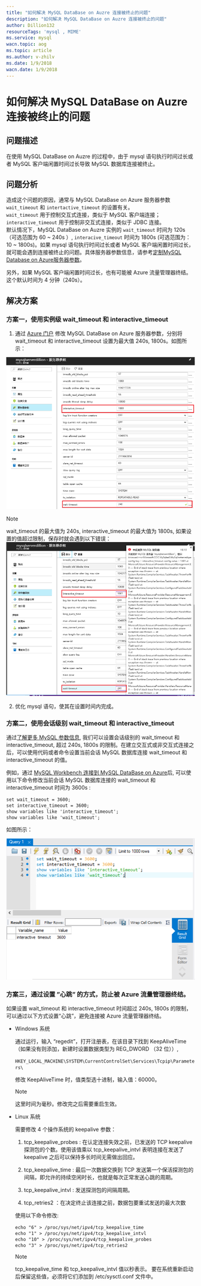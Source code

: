 ```yaml
---
title: "如何解决 MySQL DataBase on Auzre 连接被终止的问题"
description: "如何解决 MySQL DataBase on Auzre 连接被终止的问题"
author: Dillion132
resourceTags: 'mysql , MIME'
ms.service: mysql
wacn.topic: aog
ms.topic: article
ms.author: v-zhilv
ms.date: 1/9/2018
wacn.date: 1/9/2018
---
```


# 如何解决 MySQL DataBase on Auzre 连接被终止的问题

## 问题描述

在使用 MySQL DataBase on Auzre 的过程中，由于 mysql 语句执行时间过长或者 MySQL 客户端闲置时间过长导致 MySQL 数据库连接被终止。

## 问题分析

造成这个问题的原因，通常与 MySQL DataBase on Azure 服务器参数 `wait_timeout` 和 `intertactive_timeout` 的设置有关。 <br>
`wait_timeout` 用于控制交互式连接，类似于 MySQL 客户端连接；<br>
`interactive_timeout` 用于控制非交互式连接，类似于 JDBC 连接。<br>
默认情况下，MySQL DataBase on Auzre 实例的 `wait_timeout` 时间为 120s （可选范围为 60 ~ 240s ）, `interacive_timeout` 时间为 1800s (可选范围为：10 ~ 1800s)。如果 mysql 语句执行时间过长或者 MySQL 客户端闲置时间过长，就可能会遇到连接被终止的问题。具体服务器参数信息，请参考[定制MySQL Database on Azure服务器参数](https://docs.azure.cn/zh-cn/mysql/mysql-database-advanced-settings)。

另外，如果 MySQL 客户端闲置时间过长，也有可能被 Azure 流量管理器终结。这个默认时间为 4 分钟（240s）。

## 解决方案

### 方案一，使用实例级 wait_timeout 和 interactive_timeout 

1. 通过 [Azure 门户](https://portal.azure.cn) 修改 MySQL DataBase on Azure 服务器参数，分别将 wait_timeout 和 interactive_timeout 设置为最大值 240s, 1800s。如图所示：

![mysqldefault.PNG](./media/aog-mysql-can-not-connect-to-mysql-database/mysqldefault.PNG)

> [!NOTE]
> wait_timeout 的最大值为 240s, interactive_timeout 的最大值为 1800s, 如果设置的值超过限制，保存时就会遇到以下错误：
> ![mysqlerror.PNG](./media/aog-mysql-can-not-connect-to-mysql-database/mysqlerror.PNG)

2. 优化 mysql 语句，使其在设置时间内完成。

### 方案二，使用会话级别 wait_timeout 和 interactive_timeout

通过[了解更多 MySQL 参数信息](https://dev.mysql.com/doc/refman/5.5/en/server-system-variables.html#sysvar_wait_timeout), 我们可以设置会话级别的 wait_timeout 和 interactive_timeout, 超过 240s, 1800s 的限制。在建立交互式或非交互式连接之后，可以使用代码或者命令设置当前会话 MySQL 数据库连接 wait_timeout 和 interactive_timeout 的值。

例如，通过 [MySQL Workbench 连接到 MySQL DataBase on Azure](https://docs.microsoft.com/azure/mysql/connect-workbench)后, 可以使用以下命令修改当前会话 MySQL 数据库连接的 wait_timeout 和 interactive_timeout 时间为 3600s :

```
set wait_timeout = 3600;
set interactive_timeout = 3600;
show variables like 'interactive_timeout';
show variables like 'wait_timeout';
```

如图所示：

![mysqlresult.PNG](./media/aog-mysql-can-not-connect-to-mysql-database/mysqlresult.PNG)

### 方案三，通过设置 ”心跳” 的方式，防止被 Azure 流量管理器终结。

如果设置 wait_timeout 和 interactive_timeout 时间超过 240s, 1800s 的限制，可以通过以下方式设置“心跳”，避免连接被 Azure 流量管理器终结。

* Windows 系统

  通过运行，输入 “regedit”，打开注册表，在该目录下找到 KeepAliveTime （如果没有则添加，新建时设置数据类型为 REG_DWORD （32 位））,

  `HKEY_LOCAL_MACHINE\SYSTEM\CurrentControlSet\Services\Tcpip\Parameters\`

  修改 KeepAliveTime 时，值类型选十进制，输入值：60000。

  > [!Note]
  > 这里时间为毫秒。修改完之后需要重启生效。

* Linux 系统

  需要修改 4 个操作系统的 keepalive 参数：

  1. tcp_keepalive_probes : 在认定连接失效之前，已发送的 TCP keepalive 探测包的个数。使用该值乘以 tcp_keepalive_intvl 表明连接在发送了 keepalive 之后可以保持多长时间无需做出回应。

  2. tcp_keepalive_time : 最后一次数据交换到 TCP 发送第一个保活探测包的间隔，即允许的持续空闲时长，也就是每次正常发送心跳的周期。

  3. tcp_keepalive_intvl : 发送探测包的间隔周期。

  4. tcp_retries2 ：在决定终止该连接之前，数据包要重试发送的最大次数

  使用以下命令修改:

  ```
  echo "6" > /proc/sys/net/ipv4/tcp_keepalive_time
  echo "1" > /proc/sys/net/ipv4/tcp_keepalive_intvl
  echo "10" > /proc/sys/net/ipv4/tcp_keepalive_probes
  echo "3" > /proc/sys/net/ipv4/tcp_retries2
  ```

  > [!Note]
  > tcp_keepalive_time 和 tcp_keepalive_intvl 值以秒表示。 要在系统重新启动后保留这些值，必须将它们添加到 /etc/sysctl.conf 文件中。
